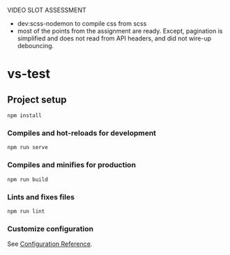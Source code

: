 
VIDEO SLOT ASSESSMENT

- dev:scss-nodemon to compile css from scss
- most of the points from the assignment are ready. Except, pagination is simplified and does not read from API headers, and did not wire-up debouncing.


# vs-test

## Project setup
```
npm install
```

### Compiles and hot-reloads for development
```
npm run serve
```

### Compiles and minifies for production
```
npm run build
```

### Lints and fixes files
```
npm run lint
```

### Customize configuration
See [Configuration Reference](https://cli.vuejs.org/config/).
